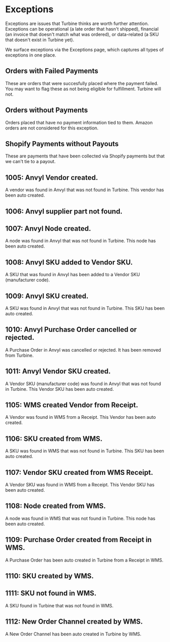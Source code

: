 # Exceptions

Exceptions are issues that Turbine thinks are worth further attention. Exceptions can be operational (a late order that hasn't shipped), financial (an invoice that doesn't match what was ordered), or data-related (a SKU that doesn't exist in Turbine yet).

We surface exceptions via the Exceptions page, which captures all types of exceptions in one place.

## Orders with Failed Payments

These are orders that were succesfully placed where the payment failed. You may want to flag these as not being eligible for fulfillment. Turbine will not.

## Orders without Payments

Orders placed that have no payment information tied to them. 
Amazon orders are not considered for this exception.

## Shopify Payments without Payouts

These are payments that have been collected via Shopify payments but that we can't tie to a payout. 

## 1005: Anvyl Vendor created.

A vendor was found in Anvyl that was not found in Turbine. This vendor has been auto created. 

## 1006: Anvyl supplier part not found.
## 1007: Anvyl Node created.

A node was found in Anvyl that was not found in Turbine. This node has been auto created. 

## 1008: Anvyl SKU added to Vendor SKU.

A SKU that was found in Anvyl has been added to a Vendor SKU (manufacturer code).

## 1009: Anvyl SKU created.

A SKU was found in Anvyl that was not found in Turbine. This SKU has been auto created. 

## 1010: Anvyl Purchase Order cancelled or rejected.

A Purchase Order in Anvyl was cancelled or rejected. It has been removed from Turbine.

## 1011: Anvyl Vendor SKU created.

A Vendor SKU (manufacturer code) was found in Anvyl that was not found in Turbine. This Vendor SKU has been auto created. 

## 1105: WMS created Vendor from Receipt.

A Vendor was found in WMS from a Receipt. This Vendor has been auto created.

## 1106: SKU created from WMS.

A SKU was found in WMS that was not found in Turbine. This SKU has been auto created. 

## 1107: Vendor SKU created from WMS Receipt.

A Vendor SKU was found in WMS from a Receipt. This Vendor SKU has been auto created. 

## 1108: Node created from WMS.

A node was found in WMS that was not found in Turbine. This node has been auto created. 

## 1109: Purchase Order created from Receipt in WMS.

A Purchase Order has been auto created in Turbine from a Receipt in WMS. 

## 1110: SKU created by WMS.
## 1111: SKU not found in WMS.

A SKU found in Turbine that was not found in WMS. 

## 1112: New Order Channel created by WMS.

A New Order Channel has been auto created in Turbine by WMS.
